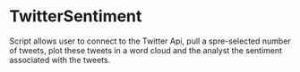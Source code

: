 # TwitterSentiment

Script allows user to connect to the Twitter Api, pull a spre-selected number of tweets, plot these tweets in a word cloud and the analyst the sentiment associated with the tweets.
